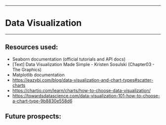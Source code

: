 ----------------------------
# Data Visualization
-------------------------

## Resources used:
- Seaborn documentation (official tutorials and API docs)
- [Text] Data Visualization Made Simple - Kristen Sosulski (Chapter03 - The Graphics)
- Matplotlib documentation
- https://eazybi.com/blog/data-visualization-and-chart-types#scatter-charts
- https://chartio.com/learn/charts/how-to-choose-data-visualization/
- https://towardsdatascience.com/data-visualization-101-how-to-choose-a-chart-type-9b8830e558d6

## Future prospects:

